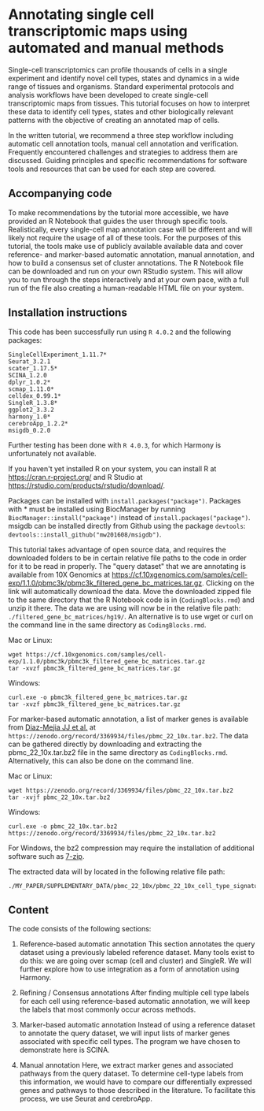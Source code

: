 # Annotating single cell transcriptomic maps using automated and manual methods

Single-cell transcriptomics can profile thousands of cells in a single experiment and identify novel cell types, states and dynamics in a wide range of tissues and organisms. Standard experimental protocols and analysis workflows have been developed to create single-cell transcriptomic maps from tissues. This tutorial focuses on how to interpret these data to identify cell types, states and other biologically relevant patterns with the objective of creating an annotated map of cells.

In the written tutorial, we recommend a three step workflow including automatic cell annotation tools, manual cell annotation and verification. Frequently encountered challenges and strategies to address them are discussed. Guiding principles and specific recommendations for software tools and resources that can be used for each step are covered.

## Accompanying code

To make recommendations by the tutorial more accessible, we have provided an R Notebook that guides the user through specific tools. Realistically, every single-cell map annotation case will be different and will likely not require the usage of all of these tools. For the purposes of this tutorial, the tools make use of publicly available available data and cover reference- and marker-based automatic annotation, manual annotation, and how to build a consensus set of cluster annotations. The R Notebook file can be downloaded and run on your own RStudio system. This will allow you to run through the steps interactively and at your own pace, with a full run of the file also creating a human-readable HTML file on your system.

## Installation instructions

This code has been successfully run using `R 4.0.2` and the following packages:
```
SingleCellExperiment_1.11.7*
Seurat_3.2.1
scater_1.17.5*
SCINA_1.2.0
dplyr_1.0.2*
scmap_1.11.0*
celldex_0.99.1*
SingleR_1.3.8*
ggplot2_3.3.2
harmony_1.0*
cerebroApp_1.2.2*
msigdb_0.2.0
```
Further testing has been done with `R 4.0.3`, for which Harmony is unfortunately not available. 

If you haven't yet installed R on your system, you can install R at https://cran.r-project.org/ and R Studio at https://rstudio.com/products/rstudio/download/.

Packages can be installed with `install.packages("package")`. Packages with * must be installed using BiocManager by running `BiocManager::install("package")` instead of `install.packages("package")`. msigdb can be installed directly from Github using the package `devtools`: `devtools::install_github("mw201608/msigdb")`.

This tutorial takes advantage of open source data, and requires the downloaded folders to be in certain relative file paths to the code in order for it to be read in properly. The "query dataset" that we are annotating is available from 10X Genomics at https://cf.10xgenomics.com/samples/cell-exp/1.1.0/pbmc3k/pbmc3k_filtered_gene_bc_matrices.tar.gz. Clicking on the link will automatically download the data. Move the downloaded zipped file to the same directory that the R Notebook code is in (`CodingBlocks.rmd`) and unzip it there. The data we are using will now be in the relative file path: `./filtered_gene_bc_matrices/hg19/`. An alternative is to use wget or curl on the command line in the same directory as `CodingBlocks.rmd`.

Mac or Linux:
```
wget https://cf.10xgenomics.com/samples/cell-exp/1.1.0/pbmc3k/pbmc3k_filtered_gene_bc_matrices.tar.gz
tar -xvzf pbmc3k_filtered_gene_bc_matrices.tar.gz
```

Windows:

```
curl.exe -o pbmc3k_filtered_gene_bc_matrices.tar.gz
tar -xvzf pbmc3k_filtered_gene_bc_matrices.tar.gz
```

For marker-based automatic annotation, a list of marker genes is available from [Diaz-Mejia JJ et al.](https://zenodo.org/record/3369934#.X2PWty2z1QI) at `https://zenodo.org/record/3369934/files/pbmc_22_10x.tar.bz2`. The data can be gathered directly by downloading and extracting the pbmc_22_10x.tar.bz2 file in the same directory as `CodingBlocks.rmd`. Alternatively, this can also be done on the command line.

Mac or Linux:
```
wget https://zenodo.org/record/3369934/files/pbmc_22_10x.tar.bz2
tar -xvjf pbmc_22_10x.tar.bz2
```
Windows:
```
curl.exe -o pbmc_22_10x.tar.bz2 https://zenodo.org/record/3369934/files/pbmc_22_10x.tar.bz2
```
For Windows, the bz2 compression may require the installation of additional software such as [7-zip](https://www.7-zip.org/).

The extracted data will by located in the following relative file path:
```
./MY_PAPER/SUPPLEMENTARY_DATA/pbmc_22_10x/pbmc_22_10x_cell_type_signature_gene_sets.gmt
```
## Content

The code consists of the following sections:

1. Reference-based automatic annotation
This section annotates the query dataset using a previously labeled reference dataset. Many tools exist to do this: we are going over scmap (cell and cluster) and SingleR. We will further explore how to use integration as a form of annotation using Harmony.

2. Refining / Consensus annotations
After finding multiple cell type labels for each cell using reference-based automatic annotation, we will keep the labels that most commonly occur across methods.

3. Marker-based automatic annotation
Instead of using a reference dataset to annotate the query dataset, we will input lists of marker genes associated with specific cell types. The program we have chosen to demonstrate here is SCINA.

4. Manual annotation
Here, we extract marker genes and associated pathways from the query dataset. To determine cell-type labels from this information, we would have to compare our differentially expressed genes and pathways to those described in the literature. To facilitate this process, we use Seurat and cerebroApp.
